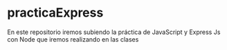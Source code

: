 # practicaExpress
En este repositorio iremos subiendo la práctica de JavaScript y Express Js con Node que iremos realizando en las clases

